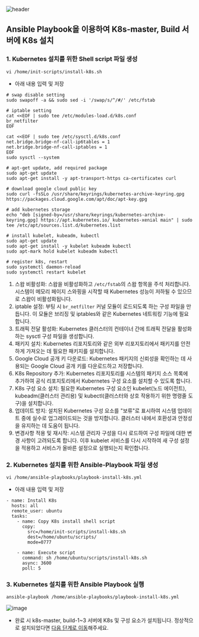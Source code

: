 ![header](https://capsule-render.vercel.app/api?type=waving&color=auto&height=300&section=header&text=Install K8s&fontSize=70)

## Ansible Playbook을 이용하여 K8s-master, Build 서버에 K8s 설치

### 1. Kubernetes 설치를 위한 Shell script 파일 생성

```
vi /home/init-scripts/install-k8s.sh
```

- 아래 내용 입력 및 저장

```
# swap disable setting
sudo swapoff -a && sudo sed -i '/swap/s/^/#/' /etc/fstab

# iptable setting
cat <<EOF | sudo tee /etc/modules-load.d/k8s.conf
br_netfilter
EOF

cat <<EOF | sudo tee /etc/sysctl.d/k8s.conf
net.bridge.bridge-nf-call-ip6tables = 1
net.bridge.bridge-nf-call-iptables = 1
EOF
sudo sysctl --system

# apt-get update, add required package
sudo apt-get update
sudo apt-get install -y apt-transport-https ca-certificates curl

# download google cloud public key
sudo curl -fsSLo /usr/share/keyrings/kubernetes-archive-keyring.gpg https://packages.cloud.google.com/apt/doc/apt-key.gpg

# add kubernetes storage
echo "deb [signed-by=/usr/share/keyrings/kubernetes-archive-keyring.gpg] https://apt.kubernetes.io/ kubernetes-xenial main" | sudo tee /etc/apt/sources.list.d/kubernetes.list

# install kubelet, kubeadm, kubectl
sudo apt-get update
sudo apt-get install -y kubelet kubeadm kubectl
sudo apt-mark hold kubelet kubeadm kubectl

# register k8s, restart
sudo systemctl daemon-reload
sudo systemctl restart kubelet
```

1. 스왑 비활성화: 스왑을 비활성화하고 `/etc/fstab`의 스왑 항목을 주석 처리합니다. 시스템이 메모리 페이지 스와핑을 시작할 때 Kubernetes 성능이 저하될 수 있으므로 스왑이 비활성화됩니다.
2. iptable 설정: 부팅 시 `br_netfilter` 커널 모듈이 로드되도록 하는 구성 파일을 만듭니다. 이 모듈은 브리징 및 iptables와 같은 Kubernetes 네트워킹 기능에 필요합니다.
3. 트래픽 전달 활성화: Kubernetes 클러스터의 컨테이너 간에 트래픽 전달을 활성화하는 sysctl 구성 파일을 생성합니다.
4. 패키지 설치: Kubernetes 리포지토리와 같은 외부 리포지토리에서 패키지를 안전하게 가져오는 데 필요한 패키지를 설치합니다.
5. Google Cloud 공개 키 다운로드: Kubernetes 패키지의 신뢰성을 확인하는 데 사용되는 Google Cloud 공개 키를 다운로드하고 저장합니다.
6. K8s Repository 추가: Kubernetes 리포지토리를 시스템의 패키지 소스 목록에 추가하여 공식 리포지토리에서 Kubernetes 구성 요소를 설치할 수 있도록 합니다.
7. K8s 구성 요소 설치: 필요한 Kubernetes 구성 요소인 kubelet(노드 에이전트), kubeadm(클러스터 관리용) 및 kubectl(클러스터와 상호 작용하기 위한 명령줄 도구)을 설치합니다.
8. 업데이트 방지: 설치된 Kubernetes 구성 요소를 "보류"로 표시하여 시스템 업데이트 중에 실수로 업그레이드되는 것을 방지합니다. 클러스터 내에서 호환성과 안정성을 유지하는 데 도움이 됩니다.
9. 변경사항 적용 및 재시작: 시스템 관리자 구성을 다시 로드하여 구성 파일에 대한 변경 사항이 고려되도록 합니다. 이후 kubelet 서비스를 다시 시작하여 새 구성 설정을 적용하고 서비스가 올바른 설정으로 실행되는지 확인합니다.

### 2. Kubernetes 설치를 위한 Ansible-Playbook 파일 생성

```
vi /home/ansible-playbooks/playbook-install-k8s.yml
```

- 아래 내용 입력 및 저장

```
- name: Install K8s
  hosts: all
  remote_user: ubuntu
  tasks:
    - name: Copy K8s install shell script
      copy:
        src=/home/init-scripts/install-k8s.sh
        dest=/home/ubuntu/scripts/
        mode=0777

    - name: Execute script
      command: sh /home/ubuntu/scripts/install-k8s.sh
      async: 3600
      poll: 5
```

### 3. Kubernetes 설치를 위한 Ansible Playbook 실행

```
ansible-playbook /home/ansible-playbooks/playbook-install-k8s.yml
```

![image](https://user-images.githubusercontent.com/89143804/229373748-dd44eda3-cf3a-4583-bd9e-a63948b04155.png)

- 완료 시 k8s-master, build-1~3 서버에 K8s 및 구성 요소가 설치됩니다. 정상적으로 설치되었다면 [다음 단계로 이동](https://lab.ssafy.com/s08-s-project/S08P21S003/-/blob/develop/porting-manual/8_connect_build_to_master.md)해주세요.
